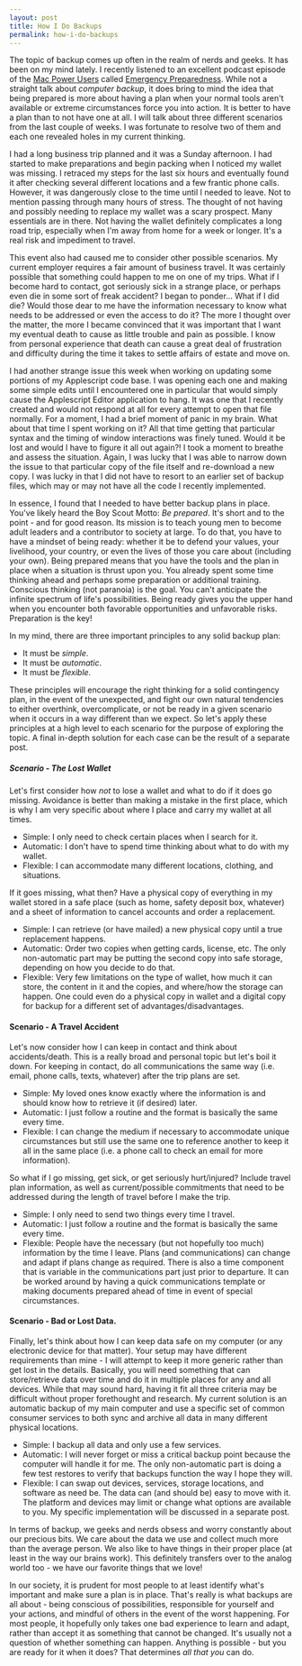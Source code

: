 ```yaml
---
layout: post
title: How I Do Backups
permalink: how-i-do-backups
---
```


The topic of backup comes up often in the realm of nerds and geeks. It has been on my mind lately. I recently listened to an excellent podcast episode of the [Mac Power Users](http://www.relay.fm/mpu) called [Emergency Preparedness](http://www.relay.fm/mpu/269).  While not a straight talk about *computer backup*, it does bring to mind the idea that being prepared is more about having a plan when your normal tools aren't available or extreme circumstances force you into action.  It is better to have a plan than to not have one at all. I will talk about three different scenarios from the last couple of weeks. I was fortunate to resolve two of them and each one revealed holes in my current thinking.

I had a long business trip planned and it was a Sunday afternoon. I had started to make preparations and begin packing when I noticed my wallet was missing.  I retraced my steps for the last six hours and eventually found it after checking several different locations and a few frantic phone calls. However, it was dangerously close to the time until I needed to leave. Not to mention passing through many hours of stress.  The thought of not having and possibly needing to replace my wallet was a scary prospect. Many essentials are in there.  Not having the wallet definitely complicates a long road trip, especially when I'm away from home for a week or longer. It's a real risk and impediment to travel.

This event also had caused me to consider other possible scenarios.  My current employer requires a fair amount of business travel.  It was certainly possible that something could happen to me on one of my trips. What if I become hard to contact, got seriously sick in a strange place, or perhaps even die in some sort of freak accident?  I began to ponder... What if I did die? Would those dear to me have the information necessary to know what needs to be addressed or even the access to do it? The more I thought over the matter, the more I became convinced that it was important that I want my eventual death to cause as little trouble and pain as possible. I know from personal experience that death can cause a great deal of frustration and difficulty during the time it takes to settle affairs of estate and move on.

I had another strange issue this week when working on updating some portions of my Applescript code base.  I was opening each one and making some simple edits until I encountered one in particular that would simply cause the Applescript Editor application to hang. It was one that I recently created and would not respond at all for every attempt to open that file normally.  For a moment, I had a brief moment of panic in my brain.  What about that time I spent working on it?  All that time getting that particular syntax and the timing of window interactions was finely tuned.  Would it be lost and would I have to figure it all out again?! I took a moment to breathe and assess the situation. Again, I was lucky that I was able to narrow down the issue to that particular copy of the file itself and re-download a new copy. I was lucky in that I did not have to resort to an earlier set of backup files, which may or may not have all the code I recently implemented.

In essence, I found that I needed to have better backup plans in place. You've likely heard the Boy Scout Motto: *Be prepared*. It's short and to the point - and for good reason. Its mission is to teach young men to become adult leaders and a contributor to society at large. To do that, you have to have a mindset of being ready: whether it be to defend your values, your livelihood, your country, or even the lives of those you care about (including your own). Being prepared means that you have the tools and the plan in place when a situation is thrust upon you. You already spent some time thinking ahead and perhaps some preparation or additional training. Conscious thinking (not paranoia) is the goal. You can't anticipate the infinite spectrum of life's possibilities. Being ready gives you the upper hand when you encounter both favorable opportunities and unfavorable risks. Preparation is the key!

In my mind, there are three important principles to any solid backup plan:

- It must be *simple*.
- It must be *automatic*.
- It must be *flexible*.

These principles will encourage the right thinking for a solid contingency plan, in the event of the unexpected, and fight our own natural tendencies to either overthink, overcomplicate, or not be ready in a given scenario when it occurs in a way different than we expect. So let's apply these principles at a high level to each scenario for the purpose of exploring the topic.  A final in-depth solution for each case can be the result of a separate post.

##### Scenario - The Lost Wallet
Let's first consider how *not* to lose a wallet and what to do if it does go missing. Avoidance is better than making a mistake in the first place, which is why I am very specific about where I place and carry my wallet at all times.

- Simple: I only need to check certain places when I search for it.
- Automatic: I don't have to spend time thinking about what to do with my wallet.
- Flexible: I can accommodate many different locations, clothing, and situations.

If it goes missing, what then? Have a physical copy of everything in my wallet stored in a safe place (such as home, safety deposit box, whatever) and a sheet of information to cancel accounts and order a replacement.

- Simple: I can retrieve (or have mailed) a new physical copy until a true replacement happens.
- Automatic: Order two copies when getting cards, license, etc. The only non-automatic part may be putting the second copy into safe storage, depending on how you decide to do that.
- Flexible: Very few limitations on the type of wallet, how much it can store, the content in it and the copies, and where/how the storage can happen. One could even do a physical copy in wallet and a digital copy for backup for a different set of advantages/disadvantages.

#### Scenario - A Travel Accident
Let's now consider how I can keep in contact and think about accidents/death. This is a really broad and personal topic but let's boil it down.  For keeping in contact, do all communications the same way (i.e. email, phone calls, texts, whatever) after the trip plans are set.

- Simple: My loved ones know exactly where the information is and should know how to retrieve it (if desired) later.
- Automatic: I just follow a routine and the format is basically the same every time.
- Flexible: I can change the medium if necessary to accommodate unique circumstances but still use the same one to reference another to keep it all in the same place (i.e. a phone call to check an email for more information).

So what if I go missing, get sick, or get seriously hurt/injured? Include travel plan information, as well as current/possible commitments that need to be addressed during the length of travel before I make the trip.

- Simple: I only need to send two things every time I travel.
- Automatic: I just follow a routine and the format is basically the same every time.
- Flexible: People have the necessary (but not hopefully too much) information by the time I leave. Plans (and communications) can change and adapt if plans change as required. There is also a time component that is variable in the communications part just prior to departure.  It can be worked around by having a quick communications template or making documents prepared ahead of time in event of special circumstances.

#### Scenario - Bad or Lost Data.
Finally, let's think about how I can keep data safe on my computer (or any electronic device for that matter). Your setup may have different requirements than mine - I will attempt to keep it more generic rather than get lost in the details. Basically, you will need something that can store/retrieve data over time and do it in multiple places for any and all devices. While that may sound hard, having it fit all three criteria may be difficult without proper forethought and research.  My current solution is an automatic backup of my main computer and use a specific set of common consumer services to both sync and archive all data in many different physical locations.

- Simple: I backup all data and only use a few services.
- Automatic: I will never forget or miss a critical backup point because the computer will handle it for me. The only non-automatic part is doing a few test restores to verify that backups function the way I hope they will.
- Flexible: I can swap out devices, services, storage locations, and software as need be. The data can (and should be) easy to move with it.  The platform and devices may limit or change what options are available to you. My specific implementation will be discussed in a separate post.

In terms of backup, we geeks and nerds obsess and worry constantly about our precious bits. We care about the data we use and collect much more than the average person.  We also like to have things in their proper place (at least in the way our brains work).  This definitely transfers over to the analog world too - we have our favorite things that we love!

In our society, it is prudent for most people to at least identify what's important and make sure a plan is in place. That's really is what backups are all about - being conscious of possibilities, responsible for yourself and your actions, and mindful of others in the event of the worst happening.  For most people, it hopefully only takes one bad experience to learn and adapt, rather than accept it as something that cannot be changed.  It's usually not a question of whether something can happen. Anything is possible - but you are ready for it when it does?  That determines *all that you* can do.
